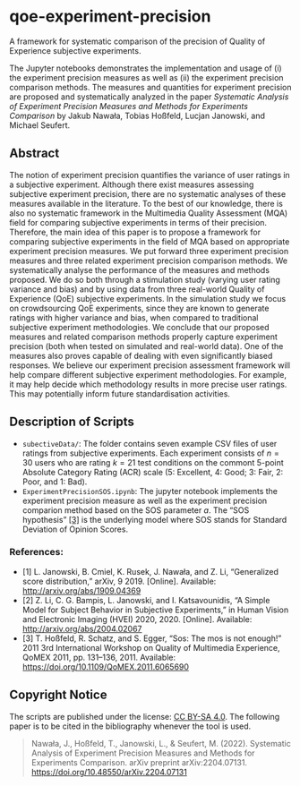 # qoe-experiment-precision
A framework for systematic comparison of the precision of Quality of Experience subjective experiments.

The Jupyter notebooks demonstrates the implementation and usage of (i) the experiment precision measures  as well as (ii) the experiment precision comparison methods. The measures and quantities for experiment precision are proposed and systematically analyzed in the paper _Systematic Analysis of Experiment Precision Measures and Methods for Experiments Comparison_ by Jakub Nawała, Tobias Hoßfeld, Lucjan Janowski, and Michael Seufert.

## Abstract
The notion of experiment precision quantifies the variance of user ratings in a subjective experiment. Although there exist measures assessing subjective experiment precision, there are no systematic analyses of these measures available in the literature. To the best of our knowledge, there is also no systematic framework in the Multimedia Quality Assessment (MQA) field for comparing subjective experiments in terms of their precision. Therefore, the main idea of this paper is to propose a framework for comparing subjective experiments in the field of MQA based on appropriate experiment precision measures. We put forward three experiment precision measures and three related experiment precision comparison methods. We systematically analyse the performance of the measures and methods proposed. We do so both through a stimulation study (varying user rating variance and bias) and by using data from three real-world Quality of Experience (QoE) subjective experiments. In the simulation study we focus on crowdsourcing QoE experiments, since they are known to generate ratings with higher variance and bias, when compared to traditional subjective experiment methodologies. We conclude that our proposed measures and related comparison methods properly capture experiment precision (both when tested on simulated and real-world data). One of the measures also proves capable of dealing with even significantly biased responses. We believe our experiment precision assessment framework will help compare different subjective experiment methodologies. For example, it may help decide which methodology results in more precise user ratings. This may potentially inform future standardisation activities.

## Description of Scripts
* `subectiveData/`: The folder contains seven example CSV files of user ratings from subjective experiments. Each experiment consists of $n=30$ users who are rating $k=21$ test conditions on the commont 5-point Absolute Category Rating (ACR) scale (5: Excellent, 4: Good; 3: Fair, 2: Poor, and 1: Bad). 
* `ExperimentPrecisionSOS.ipynb`: The jupyter notebook implements the experiment precision measure as well as the experiment precision comparion method based on the SOS parameter $a$. The “SOS hypothesis” [[3]](https://doi.org/10.1109/QoMEX.2011.6065690) is the underlying model where SOS stands for Standard Deviation of Opinion Scores.

### References: 
* [1] L. Janowski, B. Cmiel, K. Rusek, J. Nawała, and Z. Li, “Generalized score distribution,” arXiv, 9 2019. [Online]. Available: http://arxiv.org/abs/1909.04369
* [2] Z. Li, C. G. Bampis, L. Janowski, and I. Katsavounidis, “A Simple Model for Subject Behavior in Subjective Experiments,” in Human Vision and Electronic Imaging (HVEI) 2020, 2020. [Online]. Available: http://arxiv.org/abs/2004.02067
* [3] T. Hoßfeld, R. Schatz, and S. Egger, “Sos: The mos is not enough!” 2011 3rd International Workshop on Quality of Multimedia Experience, QoMEX 2011, pp. 131–136, 2011. Available: https://doi.org/10.1109/QoMEX.2011.6065690

## Copyright Notice
The scripts are published under the license: [CC BY-SA 4.0](https://creativecommons.org/licenses/by-sa/4.0/). The following paper is to be cited in the bibliography whenever the tool is used.

> Nawała, J., Hoßfeld, T., Janowski, L., & Seufert, M. (2022). Systematic Analysis of Experiment Precision Measures and Methods for Experiments Comparison. arXiv preprint arXiv:2204.07131. https://doi.org/10.48550/arXiv.2204.07131
